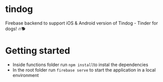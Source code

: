 # tindog
Firebase backend to support iOS &amp; Android version of Tindog - Tinder for dogs! 🔥🐕

# Getting started
- Inside functions folder run `npm install`to instal the dependencies
- In the root folder run `firebase serve` to start the application in a local environment

